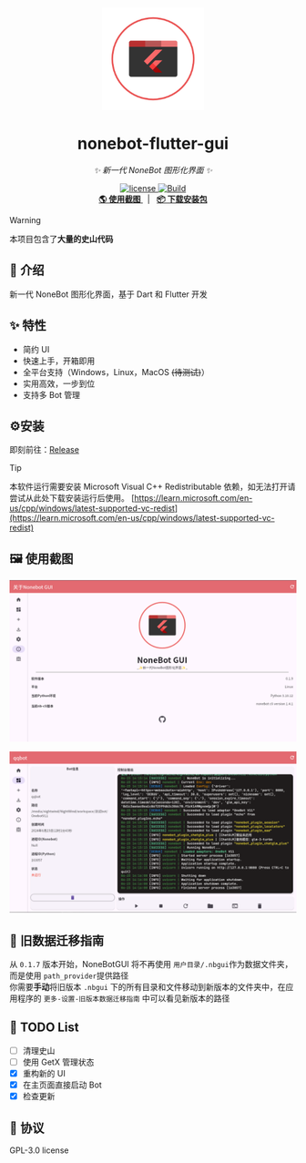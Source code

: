 <div align="center">
  <a ><img src="lib/assets/logo.png" width="180" height="180" alt="NoneBotGUI_Logo"></a>
  <br>
<div align="center">

# nonebot-flutter-gui
</div>

_✨ 新一代 NoneBot 图形化界面 ✨_

<a href="./LICENSE">
    <img src="https://img.shields.io/github/license/XTxiaoting14332/nonebot-flutter-gui.svg" alt="license">
</a>
<a href="https://github.com/NoneBotGUI/nonebot-flutter-gui/actions/workflows/build.yml">
  <img src="https://github.com/NoneBotGUI/nonebot-flutter-gui/actions/workflows/build.yml/badge.svg?event=workflow_run" alt="Build" />
</a>
<br />
<a href="#使用截图" target="__blank">
  <strong>🌎 使用截图</strong>
</a>
&nbsp;&nbsp;|&nbsp;&nbsp;
<a href="https://github.com/NonebotGUI/nonebot-flutter-gui/releases" target="__blank">
  <strong>📦️ 下载安装包</strong>
</a>

</div>

> [!warning] 
> 本项目包含了**大量的史山代码**

## 📖 介绍

新一代 NoneBot 图形化界面，基于 Dart 和 Flutter 开发

## ✨ 特性

- 简约 UI
- 快速上手，开箱即用
- 全平台支持（Windows，Linux，MacOS ~~(待测试)~~）
- 实用高效，一步到位
- 支持多 Bot 管理

## ⚙️安装

即刻前往：[Release](https://github.com/NonebotGUI/nonebot-flutter-gui/releases)

> [!tip]
> 本软件运行需要安装 Microsoft Visual C++ Redistributable 依赖，如无法打开请尝试从此处下载安装运行后使用。
[https://learn.microsoft.com/en-us/cpp/windows/latest-supported-vc-redist](https://learn.microsoft.com/en-us/cpp/windows/latest-supported-vc-redist)


## 🖼️ 使用截图

![img1](img/1.png)

![img](img/2.png)

## 🚚 旧数据迁移指南

从 `0.1.7` 版本开始，NoneBotGUI 将不再使用 `用户目录/.nbgui`作为数据文件夹，而是使用 `path_provider`提供路径<br>
你需要**手动**将旧版本 `.nbgui` 下的所有目录和文件移动到新版本的文件夹中，在应用程序的 `更多-设置-旧版本数据迁移指南` 中可以看见新版本的路径

## 📑 TODO List

- [ ] 清理史山
- [ ] 使用 GetX 管理状态
- [X] 重构新的 UI
- [X] 在主页面直接启动 Bot
- [X] 检查更新

## 📄 协议

GPL-3.0 license
